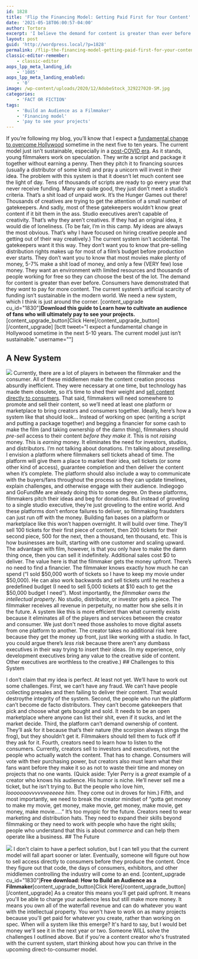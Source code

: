```yaml
---
id: 1828
title: 'Flip the Financing Model: Getting Paid First for Your Content'
date: '2021-05-18T06:00:57-04:00'
author: Tortora
excerpt: 'I believe the demand for content is greater than ever before. The current system’s artificial scarcity of funding isn’t sustainable. We need a new system'
layout: post
guid: 'http://wordpress.local/?p=1828'
permalink: /flip-the-financing-model-getting-paid-first-for-your-content/
classic-editor-remember:
    - classic-editor
aops_lpp_meta_landing_id:
    - '1085'
aops_lpp_meta_landing_enabled:
    - '0'
image: /wp-content/uploads/2020/12/AdobeStock_329227020-SM.jpg
categories:
    - 'FACT OR FICTION'
tags:
    - 'Build an Audience as a Filmmaker'
    - 'Financing model'
    - 'pay to see your projects'
---
```


If you’re following my blog, you’ll know that I expect a [fundamental change to overcome Hollywood](http://wordpress.local/hollywood-is-over/) sometime in the next five to ten years. The current model just isn’t sustainable, especially in a [post-COVID era](http://wordpress.local/how-covid19-will-impact-the-film-industry/). As it stands, young filmmakers work on speculation. They write a script and package it together without earning a penny. Then they pitch it to financing sources (usually a distributor of some kind) and pray a unicorn will invest in their idea. The problem with this system is that it doesn’t let much content see the light of day. Tens of thousands of scripts are ready to go every year that never receive funding. Many are quite good, they just don’t meet a studio’s criteria. That’s a shit load of unpaid work. It’s the Hunger Games out there! Thousands of creatives are trying to get the attention of a small number of gatekeepers. And sadly, most of these gatekeepers wouldn’t know great content if it bit them in the ass. Studio executives aren’t capable of creativity. That’s why they aren’t creatives. If they had an original idea, it would die of loneliness. (To be fair, I’m in this camp. My ideas are always the most obvious. That’s why I have focused on hiring creative people and getting out of their way creatively.) The current system isn’t accidental. The gatekeepers want it this way. They don’t want you to know that pre-selling distribution rights makes up for most of a film’s budget before production ever starts. They don’t want you to know that most movies make plenty of money, 5-7% make a shit load of money, and only a few (VERY few) lose money. They want an environment with limited resources and thousands of people working for free so they can choose the best of the lot. The demand for content is greater than ever before. Consumers have demonstrated that they *want* to pay for more content. The current system’s artificial scarcity of funding isn’t sustainable in the modern world. We need a new system, which I think is just around the corner. \[content\_upgrade cu\_id="1830"\]**Download this guide to Learn how to cultivate an audience of fans who will ultimately pay to see your projects.**\[content\_upgrade\_button\]Click Here\[/content\_upgrade\_button\]\[/content\_upgrade\] \[bctt tweet="I expect a fundamental change in Hollywood sometime in the next 5-10 years. The current model just isn’t sustainable." username=""\]

## A New System

 ![](http://wordpress.local/wp-content/uploads/2020/12/AdobeStock_237812302-SM.jpg) Currently, there are a lot of players in between the filmmaker and the consumer. All of these middlemen make the content creation process absurdly inefficient. They were necessary at one time, but technology has made them obsolete, so it’s time to shed their weight and [sell content directly to consumers](http://wordpress.local/the-future-of-content-is-direct-to-consumer/). That said, filmmakers will need somewhere to promote and sell their content, so we’ll need at least one platform or marketplace to bring creators and consumers together. Ideally, here’s how a system like that should look… Instead of working on spec (writing a script and putting a package together) and begging a financier for some cash to make the film (and taking ownership of the damn thing), filmmakers should *pre-sell* access to their content *before they make it*. This is not *raising* money. This is *earning* money. It eliminates the need for investors, studios, and distributors. I’m not talking about donations. I’m talking about *preselling*. I envision a platform where filmmakers sell tickets ahead of time. The platform will give them a place to market their idea, sell tickets (or some other kind of access), guarantee completion and then deliver the content when it’s complete. The platform should also include a way to communicate with the buyers/fans throughout the process so they can update timelines, explain challenges, and otherwise engage with their audience. Indiegogo and GoFundMe are already doing this to some degree. On these platforms, filmmakers pitch their ideas and beg for donations. But instead of groveling to a single studio executive, they’re just groveling to the entire world. And these platforms don’t enforce failures to deliver, so filmmaking fraudsters can just run off with the money. Building fan bases on a platform or marketplace like this won’t happen overnight. It will build over time. They’ll sell 100 tickets for their first piece of content, then 200 tickets for their second piece, 500 for the next, then a thousand, ten thousand, etc. This is how businesses are built, starting with one customer and scaling upward. The advantage with film, however, is that you only have to make the damn thing once, then you can sell it indefinitely. Additional sales cost $0 to deliver. The value here is that the filmmaker gets the money upfront. There’s no need to find a financier. The filmmaker knows exactly how much he can spend (“I sold $50,000 worth of tickets so I have to keep my movie under $50,000). He can also work backwards and sell tickets until he reaches a predefined budget (I need to sell 5,000 tickets at $10 each to get the $50,000 budget I need”). Most importantly, the *filmmaker owns the intellectual property*. No studio, distributor, or investor gets a piece. The filmmaker receives all revenue in perpetuity, no matter how she sells it in the future. A system like this is more efficient than what currently exists because it eliminates all of the players and services between the creator and consumer. We just don't need those assholes to move digital assets from one platform to another. The creator takes no additional risk here because they get the money up front, just like working with a studio. In fact, you could argue there’s *less risk* because there aren’t any dumbass executives in their way trying to insert their ideas. (In my experience, only development executives bring any value to the creative side of content. Other executives are worthless to the creative.) ## Challenges to this System

 I don’t claim that my idea is perfect. At least not yet. We’ll have to work out some challenges. First, we can’t have any fraud. We can’t have people collecting presales and then failing to deliver their content. That would destroythe integrity of the system. Second, the people who run the platform can’t become de facto distributors. They can’t become gatekeepers that pick and choose what gets bought and sold. It needs to be an open marketplace where anyone can list their shit, even if it sucks, and let the market decide. Third, the platform can’t demand ownership of content. They’ll ask for it because that’s their nature (the scorpion always stings the frog), but they shouldn’t get it. Filmmakers should tell them to fuck off if they ask for it. Fourth, creators need to learn how to listen to the consumers. Currently, creators sell to investors and executives, not the people who actually watch the content. That has to change. Consumers will vote with their purchasing power, but creators also must learn what their fans want before they make it so as not to waste their time and money on projects that no one wants. (Quick aside: Tyler Perry is a *great* example of a creator who knows his audience. His humor is niche. He’ll never sell me a ticket, but he isn’t trying to. But the people who love him, *looooooovvvvvveeeeee him*. They come out in droves for him.) Fifth, and most importantly, we need to break the creator mindset of “gotta get money to make my movie, get money, make movie, get money, make movie, get money, make movie.....” It’s too myopic for the future. Creators need to wear marketing and distribution hats. They need to expand their skills beyond filmmaking or they need to work with people who have the right skills; people who understand that this is about *commerce* and can help them operate like a business. ## The Future

 ![](http://wordpress.local/wp-content/uploads/2020/12/AdobeStock_116368915-SM.jpg) I don't claim to have a perfect solution, but I can tell you that the current model will fall apart sooner or later. Eventually, someone will figure out how to sell access directly to consumers before they produce the content. Once they figure out that code, the days of consumers, exhibitors, and other middlemen controlling the industry will come to an end. \[content\_upgrade cu\_id="1830"\]**Free download: How to Build an Audience as a Filmmaker**\[content\_upgrade\_button\]Click Here\[/content\_upgrade\_button\]\[/content\_upgrade\] As a creator this means you'll get paid upfront. It means you'll be able to charge your audience less but still make more money. It means you own all of the waterfall revenue and can do whatever you want with the intellectual property. You won't have to work on as many projects because you'll get paid for whatever you create, rather than working on spec. When will a system like this emerge? It's hard to say, but I would bet money we'll see it in the next year or two. Someone WILL solve the challenges I outlined above. But if you're a content creator who's frustrated with the current system, start thinking about how you can thrive in the upcoming direct-to-consumer model.